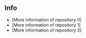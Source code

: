 ## Info

- [More information of repository 0]
- [More information of repository 1]
- [More information of repository 2]